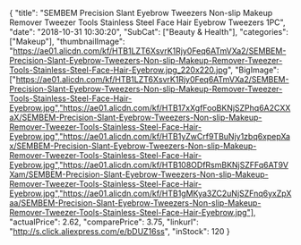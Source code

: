 {
	"title": "SEMBEM Precision Slant Eyebrow Tweezers Non-slip Makeup Remover Tweezer Tools Stainless Steel Face Hair Eyebrow Tweezers 1PC",
	"date": "2018-10-31 10:30:20",
	"SubCat": ["Beauty & Health"],
	"categories": ["Makeup"],
	"thumbnailImage": "https://ae01.alicdn.com/kf/HTB1LZT6XsvrK1Rjy0Feq6ATmVXa2/SEMBEM-Precision-Slant-Eyebrow-Tweezers-Non-slip-Makeup-Remover-Tweezer-Tools-Stainless-Steel-Face-Hair-Eyebrow.jpg_220x220.jpg",
	"BigImage": ["https://ae01.alicdn.com/kf/HTB1LZT6XsvrK1Rjy0Feq6ATmVXa2/SEMBEM-Precision-Slant-Eyebrow-Tweezers-Non-slip-Makeup-Remover-Tweezer-Tools-Stainless-Steel-Face-Hair-Eyebrow.jpg","https://ae01.alicdn.com/kf/HTB17xXgfFooBKNjSZPhq6A2CXXaX/SEMBEM-Precision-Slant-Eyebrow-Tweezers-Non-slip-Makeup-Remover-Tweezer-Tools-Stainless-Steel-Face-Hair-Eyebrow.jpg","https://ae01.alicdn.com/kf/HTB1yZwCrf9TBuNjy1zbq6xpepXax/SEMBEM-Precision-Slant-Eyebrow-Tweezers-Non-slip-Makeup-Remover-Tweezer-Tools-Stainless-Steel-Face-Hair-Eyebrow.jpg","https://ae01.alicdn.com/kf/HTB108ODfRsmBKNjSZFFq6AT9VXam/SEMBEM-Precision-Slant-Eyebrow-Tweezers-Non-slip-Makeup-Remover-Tweezer-Tools-Stainless-Steel-Face-Hair-Eyebrow.jpg","https://ae01.alicdn.com/kf/HTB1gMKya3ZC2uNjSZFnq6yxZpXaa/SEMBEM-Precision-Slant-Eyebrow-Tweezers-Non-slip-Makeup-Remover-Tweezer-Tools-Stainless-Steel-Face-Hair-Eyebrow.jpg"],
	"actualPrice": 2.62,
	"comparePrice": 3.75,
	"linkurl": "http://s.click.aliexpress.com/e/bDUZ16ss",
	"inStock": 120
}
